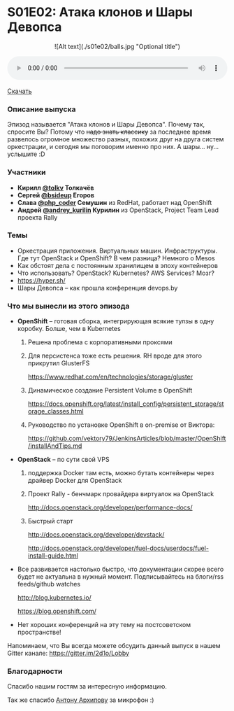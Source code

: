 # S01E02: Атака клонов и Шары Девопса

<p align="center">![Alt text](./s01e02/balls.jpg "Optional title")</p>

<audio style="width: 100%" preload='auto' controls>
    <source src="https://github.com/2d1o/site/releases/download/S01E02/2d1o-s01e02.mp3" />
</audio>

[Скачать](https://github.com/2d1o/site/releases/download/S01E02/2d1o-s01e02.mp3)

### Описание выпуска
Эпизод называется "Атака клонов и Шары Девопса". Почему так, спросите Вы? Потому что ~~надо знать классику~~ за последнее время развелось огромное множество разных, похожих друг на друга систем оркестрации, и сегодня мы поговорим именно про них. А шары... ну... услышите :D

### Участники
* **Кирилл [@tolkv](https://twitter.com/tolkv) Толкачёв**
* **Сергей [@bsideup](https://twitter.com/bsideup) Егоров**
* **Слава [@php_coder](https://twitter.com/php_coder) Семушин** из RedHat, работает над OpenShift
* **Андрей [@andrey_kurilin](https://twitter.com/andrey_kurilin) Курилин** из OpenStack, Project Team Lead проекта Rally

### Темы
* Оркестрация приложения. Виртуальных машин. Инфраструктуры. Где тут OpenStack и OpenShift? В чем разница? Немного о Mesos
* Как обстоят дела с постоянным хранилищем в эпоху контейнеров
* Что использовать? OpenStack? Kubernetes? AWS Services? Мозг?
* https://hyper.sh/
* Шары Девопса – как прошла конференция devops.by

### Что мы вынесли из этого эпизода
* **OpenShift** – готовая сборка, интегрирующая всякие тулзы в одну коробку. Болше, чем в Kubernetes
    1. Решена проблема с корпоративными проксями
    1. Для персистенса тоже есть решения. RH вроде для этого прикрутил GlusterFS 

        https://www.redhat.com/en/technologies/storage/gluster
    1. Динамическое создание Persistent Volume в OpenShift 

        https://docs.openshift.org/latest/install_config/persistent_storage/storage_classes.html
    1. Руководство по установке OpenShift в on-premise от Виктора:

        https://github.com/vektory79/JenkinsArticles/blob/master/OpenShift/installAndTips.md
* **OpenStack** – по сути свой VPS
    1. поддержка Docker там есть, можно бутать контейнеры через драйвер Docker для OpenStack
    1. Проект Rally - бенчмарк провайдера виртуалок на OpenStack

        http://docs.openstack.org/developer/performance-docs/
    1. Быстрый старт

        http://docs.openstack.org/developer/devstack/

        http://docs.openstack.org/developer/fuel-docs/userdocs/fuel-install-guide.html
* Все развивается настолько быстро, что документации скорее всего будет не актуальна в нужный момент. Подписывайтесь на блоги/rss feeds/github watches
    
    http://blog.kubernetes.io/
   
    https://blog.openshift.com/

* Нет хороших конференций на эту тему на постсоветском пространстве!


Напоминаем, что Вы всегда можете обсудить данный выпуск в нашем Gitter канале: https://gitter.im/2d1o/Lobby

### Благодарности
Спасибо нашим гостям за интересную информацию. 

Так же спасибо  [Антону Архипову](https://twitter.com/antonarhipov) за микрофон :)